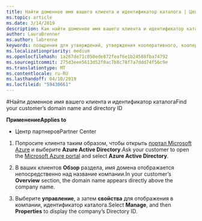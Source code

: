 ```yaml
---
title: Найти доменное имя вашего клиента и идентификатор каталога | Центр партнеров
ms.topic: article
ms.date: 3/14/2019
description: Как найти доменное имя вашего клиента и идентификатор каталога при отправке заявки
author: LauraBrenner
ms.author: labrenne
keywords: поощрения для утверждений, утверждения кооперативного, кооперативного средств, OSA, независимых поставщиков программного обеспечения, ассоциации доход, доменное имя, идентификатор каталога
ms.localizationpriority: medium
ms.openlocfilehash: 1a267de71c050ede872feaf6e1b24588fba74792
ms.sourcegitcommit: 275d3eee5613d52f0ac7b8c78f7a7ddd74f56c9e
ms.translationtype: MT
ms.contentlocale: ru-RU
ms.lasthandoff: 04/10/2019
ms.locfileid: "59430661"
---
```

#<a name="find-your-customers-domain-name-and-directory-id"></a><span data-ttu-id="40696-104">Найти доменное имя вашего клиента и идентификатор каталога</span><span class="sxs-lookup"><span data-stu-id="40696-104">Find your customer’s domain name and directory ID</span></span>

**<span data-ttu-id="40696-105">Применение</span><span class="sxs-lookup"><span data-stu-id="40696-105">Applies to</span></span>**

-  <span data-ttu-id="40696-106">Центр партнеров</span><span class="sxs-lookup"><span data-stu-id="40696-106">Partner Center</span></span>

1.  <span data-ttu-id="40696-107">Попросите клиента таким образом, чтобы открыть [портал Microsoft Azure](https://ms.portal.azure.com/#home) и выберите **Azure Active Directory**.</span><span class="sxs-lookup"><span data-stu-id="40696-107">Ask your customer to open the [Microsoft Azure portal](https://ms.portal.azure.com/#home) and select **Azure Active Directory**.</span></span> 

2.  <span data-ttu-id="40696-108">В ваших клиентов **Обзор** раздела, имя домена отображается непосредственно над название компании.</span><span class="sxs-lookup"><span data-stu-id="40696-108">In your customer’s **Overview** section, the domain name appears directly above the company name.</span></span>  

3.  <span data-ttu-id="40696-109">Выберите **управление**, а затем **свойства** для отображения в компании, идентификатор каталога.</span><span class="sxs-lookup"><span data-stu-id="40696-109">Select **Manage**, and then **Properties** to display the company’s Directory ID.</span></span>
